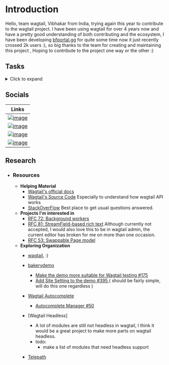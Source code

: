 # Introduction
Hello, team wagtail,
Vibhakar from India, trying again this year to contribute to the wagtail project.
I have been using wagtail for over 4 years now and have a pretty good understanding of both contributing and the ecosystem,
I have been developing [bfportal.gg](https://github.com/battlefield-portal-community/bfportal.gg) for quite some time now it just recently crossed 2k users :), so big thanks to the team for creating and maintaining this project ,
Hoping to contribute to the project one way or the other :)

## Tasks

<details>
    <summary>Click to expand</summary>

- ### Google Summer of Code
    - [x] Watch the official [‘Introduction to GSoC’ video](https://www.youtube.com/watch?v=7jD2tChhrWM&feature=youtu.be).
    - [x] Read [Advice for People Applying for GSoC](https://developers.google.com/open-source/gsoc/help/student-advice).
    - [x] Read all of Google’s [contributor guide](https://google.github.io/gsocguides/student/)
    - [x] Read the official [timeline](https://developers.google.com/open-source/gsoc/timeline) and add the most important dates as reminders on your calendar.    

- ### open source contributions
    - [x] Read through [How to contribute to open source](https://opensource.guide/how-to-contribute/)
    - [x] Read [Open source etiquette](https://developer.mozilla.org/en-US/docs/MDN/Community/Open_source_etiquette)
    - [x] Make your first [pull request](https://docs.github.com/en/pull-requests/collaborating-with-pull-requests/proposing-changes-to-your-work-with-pull-requests/creating-a-pull-request) with us! Add your name to the list of participants in [2023/README.md](2023/README.md).
    - [x] Clone this repository, then add a new folder inside `2023/` with your name as the folder name. Inside that folder, add a `README.md` file, and copy-paste the introduction you posted earlier. Submit this to our project as a pull request.
    - [x] Read through GitHub’s [Markdown formatting documentation](https://docs.github.com/en/get-started/writing-on-github/getting-started-with-writing-and-formatting-on-github/basic-writing-and-formatting-syntax)
    - [x] Now make another pull request to your own README file, adding a Markdown table with links to:
        - [x] Your GitHub profile
        - [x] Your Twitter profile if any
        - ~~[ ] Your Mastodon profile if any~~
        - [x] Your LinkedIn profile if any
        - [x] Your personal website
    - [ ] Update your pull request to add a new `## Tasks` section to your participant file, and copy-paste our contributor guide’s checklists into it, marking each item as completed or not according to your progress.

- ### Helping
    - [x] Help others with their pull requests – spotting steps they might have missed, or suggesting improvements to their pull requests.
    - [x] Demonstrate good awareness of open source etiquette when creating your pull requests (for example, adding an appropriate title and description).    


- ### Interest in learning


    - [x] Create a new `## Research` section in your personal file, with a list of links to the resources you’ve found most useful so far in trying to understand Wagtail as a project and the specific GSoC project idea you’re interested in.
    - [x] Go through our projects under the [wagtail organisation](https://github.com/wagtail) in GitHub. Create a new list with links to repositories or specific issues you would be interested in contributing to during the internship.
    - [ ] Write a short blog post describing things you’ve learned recently, and share it with us. The post must be in English, include at least one image, be less than 500 words, and score a Grade 6 or lower on <https://hemingwayapp.com/>. The post has to be posted on a publicly-available platform (Dev.to, Hashnode, Medium, your own website), and you must also add it as a new section in your personal file in this repository (so we can provide feedback on the contents).

- ### Django and Wagtail

    - [x] Go through Django’s [Getting started documentation and tutorial](https://docs.djangoproject.com/en/4.1/intro/), until part 7.
    - [x] Go through Wagtail’s Getting started tutorial: [Your first Wagtail site](https://docs.wagtail.org/en/stable/getting_started/tutorial.html)

</details>


## Socials
|Links|
|:-----:|
|[![image](https://img.shields.io/badge/p0lygun-black?style=for-the-badge&logo=github)](https://github.com/p0lygun)|
| [![image](https://img.shields.io/badge/gala__vs-black?style=for-the-badge&logo=twitter)](https://twitter.com/gala_vs/) |
| [![image](https://img.shields.io/badge/Vibhakar_Solanki-black?style=for-the-badge&logo=linkedin)](https://www.linkedin.com/in/vibhakarsolanki/) |
| [![image](https://img.shields.io/badge/stilllearning.tech-black?style=for-the-badge)](https://stilllearning.tech/)|


## Research

- ### Resources
    - **Helping Material**
        - [Wagtail's official docs](https://docs.wagtail.org/en/stable/)
        - [Wagtail's Source Code](https://github.com/wagtail/wagtail) Especially to understand how wagtail API works
        - [StackOverFlow](https://stackoverflow.com/) Best place to get usual questions answered.
    - **Projects I'm interested in**
        - [RFC 72: Background workers](https://github.com/RealOrangeOne/wagtail-rfcs/blob/wagtail-background-workers/text/072-background-workers.md)
        - [RFC 81: StreamField-based rich text](https://github.com/wagtail/rfcs/pull/81) Although currently not accepted, I would also love this to be in wagtail admin, the current editor has broken for me on more than one occasion.
        - [RFC 53: Swappable Page model](https://github.com/sonnybaker/rfcs/blob/master/text/053-swappable-page-model.md)
    - **Exploring Organization**
        - [wagtail](https://github.com/wagtail/wagtail), :)
        
        - [bakerydemo](https://github.com/wagtail/bakerydemo)
            - [ Make the demo more suitable for Wagtail testing #175 ](https://github.com/wagtail/bakerydemo/issues/175)
            - [ Add Site Setting to the demo #395 ](https://github.com/wagtail/bakerydemo/issues/395) ( should be fairly simple, will do this one regardless )
        - [Wagtail Autocomplete](https://github.com/wagtail/wagtail-autocomplete)
            - [ Autocomplete Manager #50 ](https://github.com/wagtail/wagtail-autocomplete/issues/50)
        - [Wagtail Headless]
            - A lot of modules are still not headless in wagtail, I think it would be a great project to make more parts on wagtail headless. 
            - todo:
                - make a list of modules that need headless support
        - [Telepath](https://github.com/wagtail/telepath)